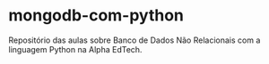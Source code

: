 # mongodb-com-python
Repositório das aulas sobre Banco de Dados Não Relacionais com a linguagem Python na Alpha EdTech.
